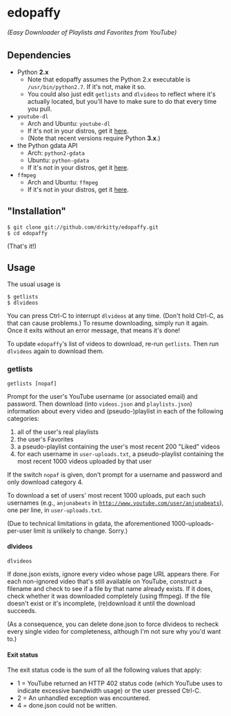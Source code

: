 # edopaffy
###### (Easy Downloader of Playlists and Favorites from YouTube)


## Dependencies

* Python **2.x**
	* Note that edopaffy assumes the Python 2.x executable is <code>/usr/bin/python2.7</code>. If it's not, make it so.
	* You could also just edit <code>getlists</code> and <code>dlvideos</code> to reflect where it's actually located, but you'll have to make sure to do that every time you pull.
* <code>youtube-dl</code>
	* Arch and Ubuntu: <code>youtube-dl</code>
	* If it's not in your distros, get it [here](http://rg3.github.com/youtube-dl/).
	* (Note that recent versions require Python **3.x**.)
* the Python gdata API
	* Arch: <code>python2-gdata</code>
	* Ubuntu: <code>python-gdata</code>
	* If it's not in your distros, get it [here](http://code.google.com/p/gdata-python-client/).
* <code>ffmpeg</code>
	* Arch and Ubuntu: <code>ffmpeg</code>
	* If it's not in your distros, get it [here](http://ffmpeg.org/download.html).

## "Installation"

	$ git clone git://github.com/drkitty/edopaffy.git
	$ cd edopaffy

(That's it!)

## Usage

The usual usage is

	$ getlists
	$ dlvideos

You can press Ctrl-C to interrupt <code>dlvideos</code> at any time. (Don't hold Ctrl-C, as that can cause problems.) To resume downloading, simply run it again. Once it exits without an error message, that means it's done!

To update <code>edopaffy</code>'s list of videos to download, re-run <code>getlists</code>. Then run <code>dlvideos</code> again to download them.

### getlists

	getlists [nopaf]

Prompt for the user's YouTube username (or associated email) and password. Then download (into <code>videos.json</code> and <code>playlists.json</code>) information about every video and (pseudo-)playlist in each of the following categories:

1. all of the user's real playlists
2. the user's Favorites
3. a pseudo-playlist containing the user's most recent 200 "Liked" videos
4. for each username in <code>user-uploads.txt</code>, a pseudo-playlist containing the most recent 1000 videos uploaded by that user

If the switch <code>nopaf</code> is given, don't prompt for a username and password and only download category 4.

To download a set of users' most recent 1000 uploads, put each such usernames (e.g., <code>anjunabeats</code> in <code>http://www.youtube.com/user/anjunabeats</code>), one per line, in <code>user-uploads.txt</code>.

(Due to technical limitations in gdata<!-- and laziness on the author's part-->, the aforementioned 1000-uploads-per-user limit is unlikely to change. Sorry.)


#### dlvideos

	dlvideos

If done.json exists, ignore every video whose page URL appears there. For each non-ignored video that's still available on YouTube, construct a filename and check to see if a file by that name already exists. If it does, check whether it was downloaded completely (using ffmpeg). If the file doesn't exist or it's incomplete, (re)download it until the download succeeds.

(As a consequence, you can delete done.json to force dlvideos to recheck every single video for completeness, although I'm not sure why you'd want to.)

#### Exit status
The exit status code is the sum of all the following values that apply:
* 1 = YouTube returned an HTTP 402 status code (which YouTube uses to indicate excessive bandwidth usage) or the user pressed Ctrl-C.
* 2 = An unhandled exception was encountered.
* 4 = done.json could not be written.
